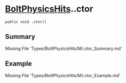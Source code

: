 # [BoltPhysicsHits](Types/BoltPhysicsHits.md)..ctor
`public void .ctor()`
## Summary
Missing File 'Types/BoltPhysicsHits/M/.ctor_Summary.md'
## Example
Missing File 'Types/BoltPhysicsHits/M/.ctor_Example.md'
